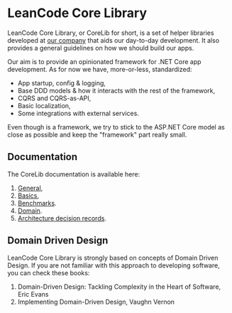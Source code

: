 # LeanCode Core Library

LeanCode Core Library, or CoreLib for short, is a set of helper libraries developed at [our company](https://leancode.pl) that aids our day-to-day development. It also provides a general guidelines on how we should build our apps.

Our aim is to provide an opinionated framework for .NET Core app development. As for now we have, more-or-less, standardized:

* App startup, config & logging,
* Base DDD models & how it interacts with the rest of the framework,
* CQRS and CQRS-as-API,
* Basic localization,
* Some integrations with external services.

Even though is a framework, we try to stick to the ASP.NET Core model as close as possible and keep the "framework" part really small.

## Documentation

The CoreLib documentation is available here:

 1. [General](./general/README.md),
 2. [Basics](./basics/README.md),
 3. [Benchmarks](./benchmarks/README.md).
 4. [Domain](./domain/README.md).
 5. [Architecture decision records](./adrs/README.md).

## Domain Driven Design

LeanCode Core Library is strongly based on concepts of Domain Driven Design. If you are not familiar with this approach to developing software, you can check these books:

1. Domain-Driven Design: Tackling Complexity in the Heart of Software, Eric Evans
2. Implementing Domain-Driven Design, Vaughn Vernon